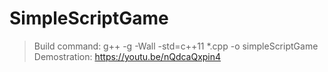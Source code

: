 # SimpleScriptGame
> Build command: g++ -g -Wall -std=c++11 \*.cpp -o simpleScriptGame
> Demostration: https://youtu.be/nQdcaQxpin4
